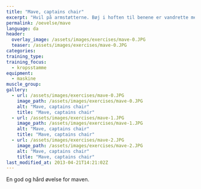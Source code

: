 ```yaml
---
title: "Mave, captains chair"
excerpt: "Hvil på armstøtterne. Bøj i hoften til benene er vandrette med jorden. Kontrolleret tilbage til udgangspunktet."
permalink: /oevelse/mave
language: da
header:
  overlay_image: /assets/images/exercises/mave-0.JPG
  teaser: /assets/images/exercises/mave-0.JPG
categories:
training_type: 
training_focus: 
  - kropsstamme
equipment:
  - maskine
muscle_group:
gallery:
  - url: /assets/images/exercises/mave-0.JPG
    image_path: /assets/images/exercises/mave-0.JPG
    alt: "Mave, captains chair"
    title: "Mave, captains chair"
  - url: /assets/images/exercises/mave-1.JPG
    image_path: /assets/images/exercises/mave-1.JPG
    alt: "Mave, captains chair"
    title: "Mave, captains chair"
  - url: /assets/images/exercises/mave-2.JPG
    image_path: /assets/images/exercises/mave-2.JPG
    alt: "Mave, captains chair"
    title: "Mave, captains chair"
last_modified_at: 2013-04-21T14:21:02Z
---
```


En god og hård øvelse for maven.
